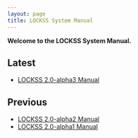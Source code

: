 ```yaml
---
layout: page
title: LOCKSS System Manual
---
```


**Welcome to the LOCKSS System Manual.**

## Latest

*   [LOCKSS 2.0-alpha3 Manual](2.0-alpha3/)

## Previous

*   [LOCKSS 2.0-alpha2 Manual](2.0-alpha2/)
*   [LOCKSS 2.0-alpha1 Manual](2.0-alpha1/)
